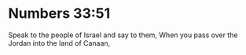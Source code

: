 # Numbers 33:51

Speak to the people of Israel and say to them, When you pass over the Jordan into the land of Canaan,
